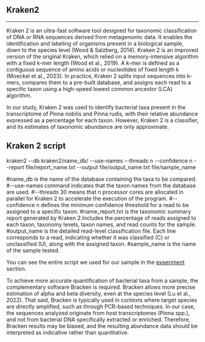 ## Kraken2
-----------
Kraken 2 is an ultra-fast software tool designed for taxonomic classification of DNA or RNA sequences derived from metagenomic data. It enables the identification and labeling of organisms present in a biological sample, down to the species level (Wood & Salzberg, 2014).
Kraken 2 is an improved version of the original Kraken, which relied on a memory-intensive algorithm with a fixed k-mer length (Wood et al., 2019).
A k-mer is defined as a contiguous sequence of amino acids or nucleotides of fixed length k (Moeckel et al., 2023). In practice, Kraken 2 splits input sequences into k-mers, compares them to a pre-built database, and assigns each read to a specific taxon using a high-speed lowest common ancestor (LCA) algorithm.

In our study, Kraken 2 was used to identify bacterial taxa present in the transcriptome of Pinna nobilis and Pinna rudis, with their relative abundance expressed as a percentage for each taxon. However, Kraken 2 is a classifier, and its estimates of taxonomic abundance are only approximate. 

Kraken 2 script 
--
kraken2 --db kraken2/name_db/ --use-names --threads n --confidence n --report file/report_name.txt --output file/output_name.txt file/sample_name

#name_db is the name of the database containing the taxa to be compared.
#--use-names command indicates that the taxon names from the database are used.
#--threads 30 means that n processor cores are allocated in parallel for Kraken 2 to accelerate the execution of the program.
#--confidence n defines the minimum confidence threshold for a read to be assigned to a specific taxon.
#name_report.txt is the taxonomic summary report generated by Kraken 2.Includes the percentage of reads assigned to each taxon, taxonomy levels, taxon names, and read counts for the sample.
#output_name is the detailed read-level classification file. Each line corresponds to a read, indicating whether it was classified (C) or unclassified (U), along with the assigned taxon.
#sample_name is the name of the sample tested.

You can see the entire script we used for our sample in the [experiment](./Experiment_01.md#experiment-script) section.

To achieve more accurate quantification of bacterial taxa from a sample, the complementary software Bracken is required.
Bracken allows more precise estimation of alpha and beta diversity, even at the species level (Lu et al., 2022). That said, Bracken is typically used in contexts where target species are directly amplified, such as through PCR-based techniques.
In our case, the sequences analyzed originate from host transcriptomes (Pinna spp.), and not from bacterial DNA specifically extracted or enriched. Therefore, Bracken results may be biased, and the resulting abundance data should be interpreted as indicative rather than quantitative.
